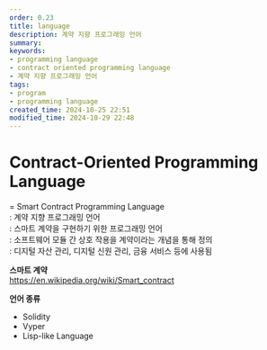 ```yaml
---
order: 0.23
title: language
description: 계약 지향 프로그래밍 언어
summary:
keywords:
- programming language
- contract oriented programming language
- 계약 지향 프로그래밍 언어
tags:
- program
- programming language
created_time: 2024-10-25 22:51
modified_time: 2024-10-29 22:48
---
```


# Contract-Oriented Programming Language
= Smart Contract Programming Language   
: 계약 지향 프로그래밍 언어  
: 스마트 계약을 구현하기 위한 프로그래밍 언어  
: 소프트웨어 모듈 간 상호 작용을 계약이라는 개념을 통해 정의  
: 디지털 자산 관리, 디지털 신원 관리, 금융 서비스 등에 사용됨  

**스마트 계약**  
https://en.wikipedia.org/wiki/Smart_contract  


**언어 종류**
- Solidity 
- Vyper
- Lisp-like Language